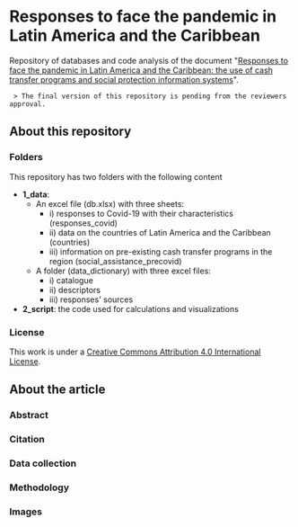 # Responses to face the pandemic in Latin America and the Caribbean

Repository of databases and code analysis of the document "[Responses to face the pandemic in Latin America and the Caribbean: the use of cash transfer programs and social protection information systems](http://twitter.com/)".

	 > The final version of this repository is pending from the reviewers approval.

## About this repository

### Folders
This repository has two folders with the following content

- **1_data**:
	- An excel file (db.xlsx) with three sheets:
		- i) responses to Covid-19 with their characteristics (responses_covid)
		- ii) data on the countries of Latin America and the Caribbean (countries)
		- iii) information on pre-existing cash transfer programs in the region (social_assistance_precovid)
	- A folder (data_dictionary) with three excel files:
		- i) catalogue
		- ii) descriptors
		- iii) responses' sources
- **2_script**: the code used for calculations and visualizations

### License
This work is under a [Creative Commons Attribution 4.0 International License](https://creativecommons.org/licenses/by/4.0/).

## About the article

### Abstract

### Citation

### Data collection

### Methodology

### Images
